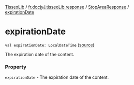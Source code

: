 [TisseoLib](../../index.md) / [fr.docjyJ.tisseoLib.response](../index.md) / [StopAreaResponse](index.md) / [expirationDate](./expiration-date.md)

# expirationDate

`val expirationDate: LocalDateTime` [(source)](https://github.com/docjyJ/TisseoLib/tree/master/src/main/kotlin/fr/docjyJ/tisseoLib/response/StopAreaResponse.kt#L16)

The expiration date of the content.

### Property

`expirationDate` - The expiration date of the content.